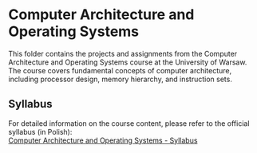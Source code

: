 # Computer Architecture and Operating Systems

This folder contains the projects and assignments from the Computer Architecture and Operating Systems course at the University of Warsaw. The course covers fundamental concepts of computer architecture, including processor design, memory hierarchy, and instruction sets.
## Syllabus

For detailed information on the course content, please refer to the official syllabus (in Polish):  
[Computer Architecture and Operating Systems - Syllabus](https://usosweb.mimuw.edu.pl/kontroler.php?_action=katalog2/przedmioty/pokazPrzedmiot&prz_kod=1000-212bAKSO)
